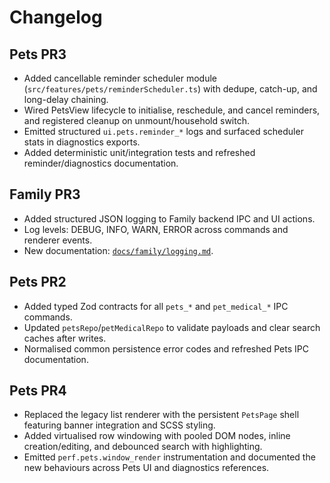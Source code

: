 # Changelog

## Pets PR3
- Added cancellable reminder scheduler module (`src/features/pets/reminderScheduler.ts`) with dedupe, catch-up, and long-delay chaining.
- Wired PetsView lifecycle to initialise, reschedule, and cancel reminders, and registered cleanup on unmount/household switch.
- Emitted structured `ui.pets.reminder_*` logs and surfaced scheduler stats in diagnostics exports.
- Added deterministic unit/integration tests and refreshed reminder/diagnostics documentation.

## Family PR3
- Added structured JSON logging to Family backend IPC and UI actions.
- Log levels: DEBUG, INFO, WARN, ERROR across commands and renderer events.
- New documentation: [`docs/family/logging.md`](docs/family/logging.md).

## Pets PR2
- Added typed Zod contracts for all `pets_*` and `pet_medical_*` IPC commands.
- Updated `petsRepo`/`petMedicalRepo` to validate payloads and clear search caches after writes.
- Normalised common persistence error codes and refreshed Pets IPC documentation.

## Pets PR4
- Replaced the legacy list renderer with the persistent `PetsPage` shell featuring banner integration and SCSS styling.
- Added virtualised row windowing with pooled DOM nodes, inline creation/editing, and debounced search with highlighting.
- Emitted `perf.pets.window_render` instrumentation and documented the new behaviours across Pets UI and diagnostics references.
